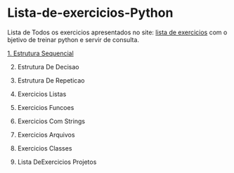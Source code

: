 # Lista-de-exercicios-Python

Lista de Todos os exercicios apresentados no site: [lista de exercicios](https://wiki.python.org.br/ListaDeExercicios) com o bjetivo de treinar python e servir de consulta.

[1. Estrutura Sequencial](1-Estrutura-sequencial)

2. Estrutura De Decisao

3. Estrutura De Repeticao

4. Exercicios Listas

5. Exercicios Funcoes

6. Exercicios Com Strings

7. Exercicios Arquivos

8. Exercicios Classes

9. Lista DeExercicios Projetos
